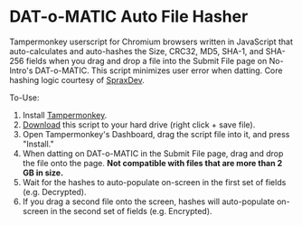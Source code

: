 # DAT-o-MATIC Auto File Hasher
Tampermonkey userscript for Chromium browsers written in JavaScript that auto-calculates and auto-hashes the Size, CRC32, MD5, SHA-1, and SHA-256 fields when you drag and drop a file into the Submit File page on No-Intro's DAT-o-MATIC. This script minimizes user error when datting. Core hashing logic courtesy of [SpraxDev](https://github.com/SpraxDev/no-intro-dir2dat).

To-Use:
1. Install [Tampermonkey](https://www.tampermonkey.net/).
2. [Download](https://github.com/rarenight/datomatic-auto-file-hasher/raw/main/dom-hasher.js) this script to your hard drive (right click + save file).
3. Open Tampermonkey's Dashboard, drag the script file into it, and press "Install."
4. When datting on DAT-o-MATIC in the Submit File page, drag and drop the file onto the page. **Not compatible with files that are more than 2 GB in size.**
6. Wait for the hashes to auto-populate on-screen in the first set of fields (e.g. Decrypted). 
7. If you drag a second file onto the screen, hashes will auto-populate on-screen in the second set of fields (e.g. Encrypted).
